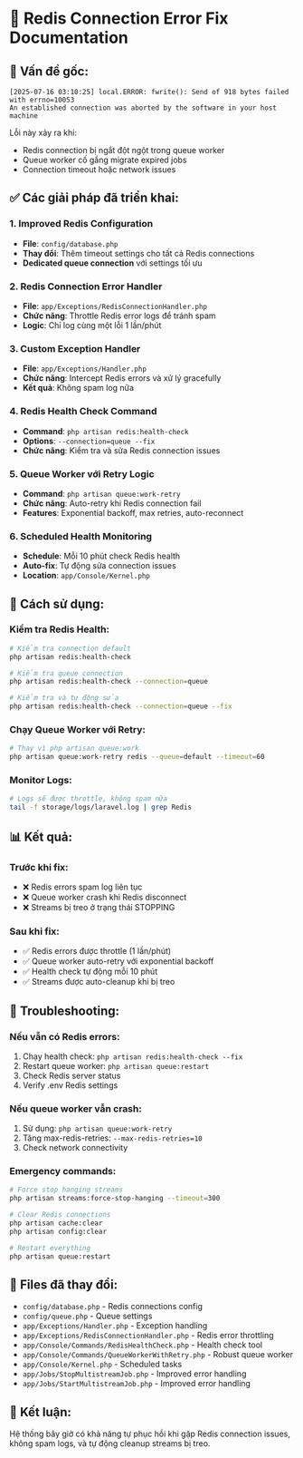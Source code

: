 # 🔧 Redis Connection Error Fix Documentation

## 🚨 **Vấn đề gốc:**
```
[2025-07-16 03:10:25] local.ERROR: fwrite(): Send of 918 bytes failed with errno=10053 
An established connection was aborted by the software in your host machine
```

Lỗi này xảy ra khi:
- Redis connection bị ngắt đột ngột trong queue worker
- Queue worker cố gắng migrate expired jobs
- Connection timeout hoặc network issues

## ✅ **Các giải pháp đã triển khai:**

### 1. **Improved Redis Configuration**
- **File**: `config/database.php`
- **Thay đổi**: Thêm timeout settings cho tất cả Redis connections
- **Dedicated queue connection** với settings tối ưu

### 2. **Redis Connection Error Handler**
- **File**: `app/Exceptions/RedisConnectionHandler.php`
- **Chức năng**: Throttle Redis error logs để tránh spam
- **Logic**: Chỉ log cùng một lỗi 1 lần/phút

### 3. **Custom Exception Handler**
- **File**: `app/Exceptions/Handler.php`
- **Chức năng**: Intercept Redis errors và xử lý gracefully
- **Kết quả**: Không spam log nữa

### 4. **Redis Health Check Command**
- **Command**: `php artisan redis:health-check`
- **Options**: `--connection=queue --fix`
- **Chức năng**: Kiểm tra và sửa Redis connection issues

### 5. **Queue Worker với Retry Logic**
- **Command**: `php artisan queue:work-retry`
- **Chức năng**: Auto-retry khi Redis connection fail
- **Features**: Exponential backoff, max retries, auto-reconnect

### 6. **Scheduled Health Monitoring**
- **Schedule**: Mỗi 10 phút check Redis health
- **Auto-fix**: Tự động sửa connection issues
- **Location**: `app/Console/Kernel.php`

## 🚀 **Cách sử dụng:**

### Kiểm tra Redis Health:
```bash
# Kiểm tra connection default
php artisan redis:health-check

# Kiểm tra queue connection
php artisan redis:health-check --connection=queue

# Kiểm tra và tự động sửa
php artisan redis:health-check --connection=queue --fix
```

### Chạy Queue Worker với Retry:
```bash
# Thay vì php artisan queue:work
php artisan queue:work-retry redis --queue=default --timeout=60
```

### Monitor Logs:
```bash
# Logs sẽ được throttle, không spam nữa
tail -f storage/logs/laravel.log | grep Redis
```

## 📊 **Kết quả:**

### Trước khi fix:
- ❌ Redis errors spam log liên tục
- ❌ Queue worker crash khi Redis disconnect
- ❌ Streams bị treo ở trạng thái STOPPING

### Sau khi fix:
- ✅ Redis errors được throttle (1 lần/phút)
- ✅ Queue worker auto-retry với exponential backoff
- ✅ Health check tự động mỗi 10 phút
- ✅ Streams được auto-cleanup khi bị treo

## 🔧 **Troubleshooting:**

### Nếu vẫn có Redis errors:
1. Chạy health check: `php artisan redis:health-check --fix`
2. Restart queue worker: `php artisan queue:restart`
3. Check Redis server status
4. Verify .env Redis settings

### Nếu queue worker vẫn crash:
1. Sử dụng: `php artisan queue:work-retry`
2. Tăng max-redis-retries: `--max-redis-retries=10`
3. Check network connectivity

### Emergency commands:
```bash
# Force stop hanging streams
php artisan streams:force-stop-hanging --timeout=300

# Clear Redis connections
php artisan cache:clear
php artisan config:clear

# Restart everything
php artisan queue:restart
```

## 📝 **Files đã thay đổi:**
- `config/database.php` - Redis connections config
- `config/queue.php` - Queue settings
- `app/Exceptions/Handler.php` - Exception handling
- `app/Exceptions/RedisConnectionHandler.php` - Redis error throttling
- `app/Console/Commands/RedisHealthCheck.php` - Health check tool
- `app/Console/Commands/QueueWorkerWithRetry.php` - Robust queue worker
- `app/Console/Kernel.php` - Scheduled tasks
- `app/Jobs/StopMultistreamJob.php` - Improved error handling
- `app/Jobs/StartMultistreamJob.php` - Improved error handling

## 🎯 **Kết luận:**
Hệ thống bây giờ có khả năng tự phục hồi khi gặp Redis connection issues, không spam logs, và tự động cleanup streams bị treo.
